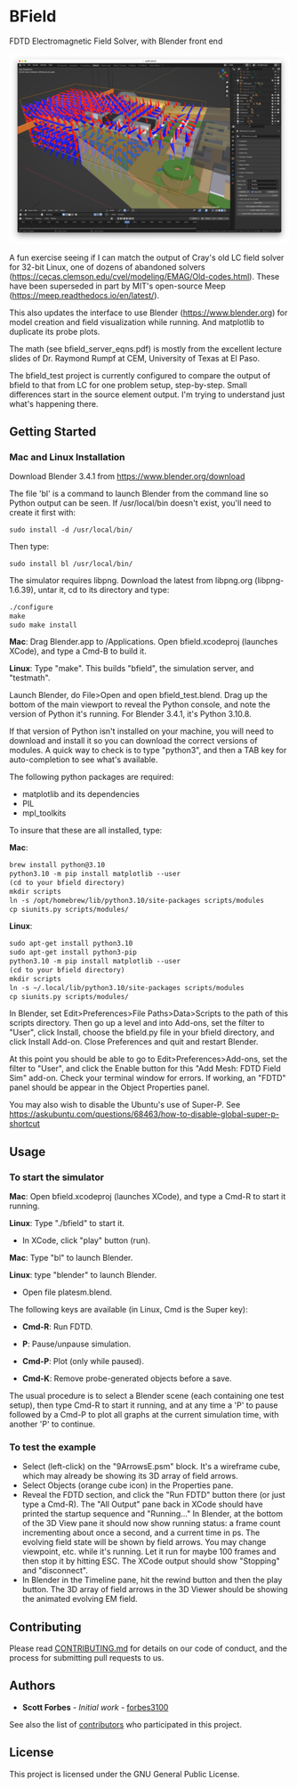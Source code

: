 # BField
FDTD Electromagnetic Field Solver, with Blender front end

![E field arrows around 2 resistors](screenshots/arrows-ap5b-in-370ps.png)

A fun exercise seeing if I can match the output of Cray's old LC field solver for 32-bit Linux, one of dozens of abandoned solvers (https://cecas.clemson.edu/cvel/modeling/EMAG/Old-codes.html). These have been superseded in part by MIT's open-source Meep (https://meep.readthedocs.io/en/latest/).

This also updates the interface to use Blender (https://www.blender.org) for model creation and field visualization while running. And matplotlib to duplicate its probe plots.

The math (see bfield_server_eqns.pdf) is mostly from the excellent lecture slides of Dr. Raymond Rumpf at CEM, University of Texas at El Paso.

The bfield_test project is currently configured to compare the output of bfield to that from LC for one problem setup, step-by-step. Small differences start in the source element output. I'm trying to understand just what's happening there.


## Getting Started

### Mac and Linux Installation

Download Blender 3.4.1 from https://www.blender.org/download 

The file 'bl' is a command to launch Blender from the command line so Python output can be seen. If /usr/local/bin doesn't exist, you'll need to create it first with:

	sudo install -d /usr/local/bin/

Then type:

	sudo install bl /usr/local/bin/

The simulator requires libpng. Download the latest from libpng.org (libpng-1.6.39), untar it, cd to its directory and type:

	./configure
	make
	sudo make install

**Mac**: Drag Blender.app to /Applications. Open bfield.xcodeproj (launches XCode), and type a Cmd-B to build it.

**Linux**: Type "make". This builds "bfield", the simulation server, and "testmath".

Launch Blender, do File>Open and open bfield_test.blend. Drag up the bottom of the main viewport to reveal the Python console, and note the version of Python it's running. For Blender 3.4.1, it's Python 3.10.8.

If that version of Python isn't installed on your machine, you will need to download and install it so you can download the correct versions of modules. A quick way to check is to type "python3", and then a TAB key for auto-completion to see what's available.

The following python packages are required:

- matplotlib and its dependencies
- PIL
- mpl_toolkits
 
To insure that these are all installed, type:

**Mac**:

	brew install python@3.10
	python3.10 -m pip install matplotlib --user
	(cd to your bfield directory)
	mkdir scripts
	ln -s /opt/homebrew/lib/python3.10/site-packages scripts/modules
	cp siunits.py scripts/modules/

**Linux**:

	sudo apt-get install python3.10
	sudo apt-get install python3-pip
	python3.10 -m pip install matplotlib --user
	(cd to your bfield directory)
	mkdir scripts
	ln -s ~/.local/lib/python3.10/site-packages scripts/modules
	cp siunits.py scripts/modules/
    
In Blender, set Edit>Preferences>File Paths>Data>Scripts to the path of this scripts directory. Then go up a level and into Add-ons, set the filter to "User", click Install, choose the bfield.py file in your bfield directory, and click Install Add-on. Close Preferences and quit and restart Blender.

At this point you should be able to go to Edit>Preferences>Add-ons, set the filter to "User", and click the Enable button for this "Add Mesh: FDTD Field Sim" add-on. Check your terminal window for errors. If working, an "FDTD" panel should be appear in the Object Properties panel.

You may also wish to disable the Ubuntu's use of Super-P. See
https://askubuntu.com/questions/68463/how-to-disable-global-super-p-shortcut


## Usage

### To start the simulator

**Mac**: Open bfield.xcodeproj (launches XCode), and type a Cmd-R to start it running.

**Linux**: Type "./bfield" to start it.

- In XCode, click "play" button (run).

**Mac**: Type "bl" to launch Blender.

**Linux**: type "blender" to launch Blender.

- Open file platesm.blend.

The following keys are available (in Linux, Cmd is the Super key):

- **Cmd-R**: Run FDTD.

- **P**: Pause/unpause simulation.

- **Cmd-P**: Plot (only while paused).

- **Cmd-K**: Remove probe-generated objects before a save.

The usual procedure is to select a Blender scene (each containing one test setup), then type Cmd-R to start it running, and at any time a 'P' to pause followed by a Cmd-P to plot all graphs at the current simulation time, with another 'P' to continue.

### To test the example

- Select (left-click) on the "9ArrowsE.psm" block. It's a wireframe cube, which may already be showing its 3D array of field arrows.
- Select Objects (orange cube icon) in the Properties pane.
- Reveal the FDTD section, and click the "Run FDTD" button there (or just type a Cmd-R). The "All Output" pane back in XCode should have printed the startup sequence and "Running..." In Blender, at the bottom of the 3D View pane it should now show running status: a frame count incrementing about once a second, and a current time in ps. The evolving field state will be shown by field arrows. You may change viewpoint, etc. while it's running. Let it run for maybe 100 frames and then stop it by hitting ESC. The XCode output should show "Stopping" and "disconnect".
- In Blender in the Timeline pane, hit the rewind button and then the play button. The 3D array of field arrows in the 3D Viewer should be showing the animated evolving EM field.


## Contributing

Please read [CONTRIBUTING.md](https://github.com/forbes3100/bfield.git/blob/master/CONTRIBUTING.md) for details on our code of conduct, and the process for submitting pull requests to us.

## Authors

* **Scott Forbes** - *Initial work* - [forbes3100](https://github.com/forbes3100)

See also the list of [contributors](https://github.com/forbes3100/bfield.git/graphs/contributors) who participated in this project.

## License

This project is licensed under the GNU General Public License.

